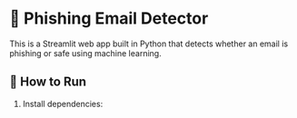 # 🧠 Phishing Email Detector

This is a Streamlit web app built in Python that detects whether an email is phishing or safe using machine learning.

## 🚀 How to Run
1. Install dependencies:
